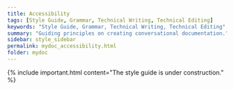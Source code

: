 ```yaml
---
title: Accessibility
tags: [Style Guide, Grammar, Technical Writing, Technical Editing]
keywords: "Style Guide, Grammar, Technical Writing, Technical Editing"
summary: "Guiding principles on creating conversational documentation."
sidebar: style_sidebar
permalink: mydoc_accessibility.html
folder: mydoc
---
```


{% include important.html content="The style guide is under construction." %}

